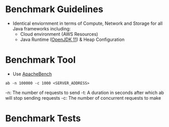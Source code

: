 # Benchmark Guidelines

- Identical enviornment in terms of Compute, Network and Storage for all Java frameworks including:
  - Cloud environment (AWS Resources)
  - Java Runtime ([OpenJDK 11](https://github.com/openjdk)) & Heap Configuration


# Benchmark Tool
- Use [ApacheBench](https://httpd.apache.org/docs/2.4/programs/ab.html)

```
ab -n 100000 -c 1000 <SERVER_ADDRESS>
```

-n: The number of requests to send
-t: A duration in seconds after which ab will stop sending requests
-c: The number of concurrent requests to make

# Benchmark Tests
